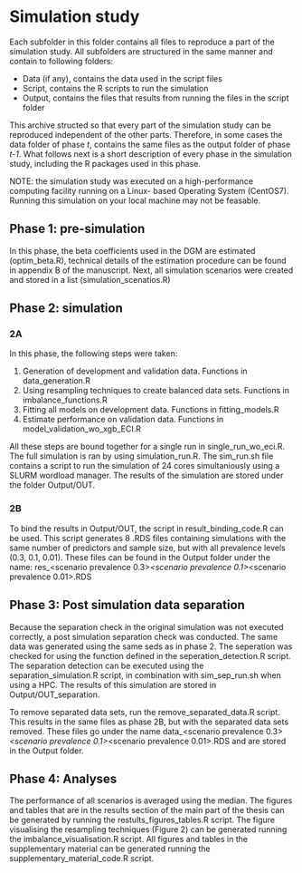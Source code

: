 # Simulation study

Each subfolder in this folder contains all files to reproduce a part of the simulation study. All subfolders are structured in the same manner and contain to following
folders:
* Data (if any), contains the data used in the script files
* Script, contains the R scripts to run the simulation
* Output, contains the files that results from running the files in the script folder

This archive structed so that every part of the simulation study can be reproduced independent of the other parts. Therefore, in some cases the data folder of
phase *t*, contains the same files as the output folder of phase *t-1*. What follows next is a short description of every phase in the simulation study, including the 
R packages used in this phase. 

NOTE: the simulation study was executed on a high-performance computing facility running on a Linux- based Operating System (CentOS7). Running this simulation on 
your local machine may not be feasable.

## Phase 1: pre-simulation
In this phase, the beta coefficients used in the DGM are estimated (optim_beta.R), technical details of the estimation procedure can be found in appendix B of the manuscript.
Next, all simulation scenarios were created and stored in a list (simulation_scenatios.R)

## Phase 2: simulation

### 2A
In this phase, the following steps were taken:

1. Generation of development and validation data. Functions in data_generation.R
2. Using resampling techniques to create balanced data sets. Functions in imbalance_functions.R
3. Fitting all models on development data. Functions in fitting_models.R
4. Estimate performance on validation data. Functions in model_validation_wo_xgb_ECI.R

All these steps are bound together for a single run in single_run_wo_eci.R. The full simulation is ran by using simulation_run.R. The sim_run.sh file contains
a script to run the simulation of 24 cores simultaniously using a SLURM wordload manager. The results of the simulation are stored under the folder Output/OUT.

### 2B
To bind the results in Output/OUT, the script in result_binding_code.R can be used. This script generates 8 .RDS files containing simulations with the same 
number of predictors and sample size, but with all prevalence levels (0.3, 0.1, 0.01). These files can be found in the Output folder under the name:
res_<scenario prevalence 0.3>_<scenario prevalence 0.1>_<scenario prevalence 0.01>.RDS

## Phase 3: Post simulation data separation
Because the separation check in the original simulation was not executed correctly, a post simulation separation check was conducted. The same data was generated 
using the same seds as in phase 2. The seperation was checked for using the function defined in the seperation_detection.R script. The separation detection
can be executed using the separation_simulation.R script, in combination with sim_sep_run.sh when using a HPC. The results of this simulation are stored in Output/OUT_separation.

To remove separated data sets, run the remove_separated_data.R script. This results in the same files as phase 2B, but with the separated data sets removed.
These files go under the name data_<scenario prevalence 0.3>_<scenario prevalence 0.1>_<scenario prevalence 0.01>.RDS and are stored in the Output folder.

## Phase 4: Analyses
The performance of all scenarios is averaged using the median. The figures and tables that are in the results section of the main part of the thesis can be generated by running the
restults_figures_tables.R script. The figure visualising the resampling techniques (Figure 2) can be generated running the imbalance_visualisation.R script. All
figures and tables in the supplementary material can be generated running the supplementary_material_code.R script.


